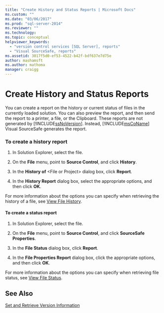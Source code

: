 ```yaml
---
title: "Create History and Status Reports | Microsoft Docs"
ms.custom: ""
ms.date: "03/06/2017"
ms.prod: "sql-server-2014"
ms.reviewer: ""
ms.technology:
ms.topic: conceptual
helpviewer_keywords: 
  - "version control services [SQL Server], reports"
  - "Visual SourceSafe, reports"
ms.assetid: 3017f5d0-ef53-4522-b42f-bdf637e7d75e
author: mashamsft
ms.author: mathoma
manager: craigg
---
```

# Create History and Status Reports
  You can create a report on the history or current status of files in the currently loaded solution. You can also preview the report, and then send the report to a printer, a file, or the Clipboard. These reports are not generated by [!INCLUDE[ssNoVersion](../includes/ssnoversion-md.md)]. Instead, [!INCLUDE[msCoName](../includes/msconame-md.md)] Visual SourceSafe generates the report.  
  
### To create a history report  
  
1.  In Solution Explorer, select the file.  
  
2.  On the **File** menu, point to **Source Control**, and click **History**.  
  
3.  In the **History of** \<File or Project> dialog box, click **Report**.  
  
4.  In the **History Report** dialog box, select the appropriate options, and then click **OK**.  
  
 For more information about the options you can specify when retrieving the history of a file, see [View File History](../../2014/database-engine/view-file-history.md).  
  
#### To create a status report  
  
1.  In Solution Explorer, select the file.  
  
2.  On the **File** menu, point to **Source Control**, and click **SourceSafe Properties**.  
  
3.  In the **File Status** dialog box, click **Report**.  
  
4.  In the **File Properties Report** dialog box, click the appropriate options, and then click **OK**.  
  
 For more information about the options you can specify when retrieving file status, see [View File Status](../../2014/database-engine/view-file-status.md).  
  
## See Also  
 [Set and Retrieve Version Information](../../2014/database-engine/set-and-retrieve-version-information.md)  
  
  

